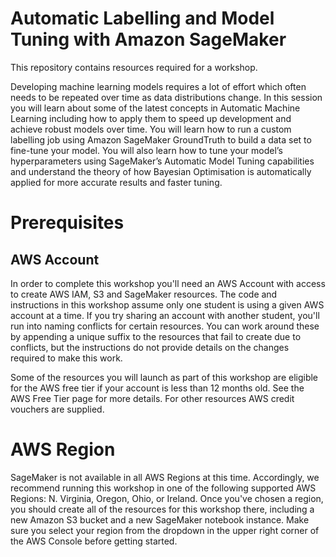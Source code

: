 # Automatic Labelling and Model Tuning with Amazon SageMaker

This repository contains resources required for a workshop.

Developing machine learning models requires a lot of effort which often needs to be repeated over time as data distributions change. In this session you will learn about some of the latest concepts in Automatic Machine Learning including how to apply them to speed up development and achieve robust models over time. You will learn how to run a custom labelling job using Amazon SageMaker GroundTruth to build a data set to fine-tune your model. You will also learn how to tune your model’s hyperparameters using SageMaker’s Automatic Model Tuning capabilities and understand the theory of how Bayesian Optimisation is automatically applied for more accurate results and faster tuning.
 
# Prerequisites
## AWS Account

In order to complete this workshop you'll need an AWS Account with access to create AWS IAM, S3 and SageMaker resources. The code and instructions in this workshop assume only one student is using a given AWS account at a time. If you try sharing an account with another student, you'll run into naming conflicts for certain resources. You can work around these by appending a unique suffix to the resources that fail to create due to conflicts, but the instructions do not provide details on the changes required to make this work.

Some of the resources you will launch as part of this workshop are eligible for the AWS free tier if your account is less than 12 months old. See the AWS Free Tier page for more details. For other resources AWS credit vouchers are supplied.

# AWS Region

SageMaker is not available in all AWS Regions at this time. Accordingly, we recommend running this workshop in one of the following supported AWS Regions: N. Virginia, Oregon, Ohio, or Ireland.
Once you've chosen a region, you should create all of the resources for this workshop there, including a new Amazon S3 bucket and a new SageMaker notebook instance. Make sure you select your region from the dropdown in the upper right corner of the AWS Console before getting started.

